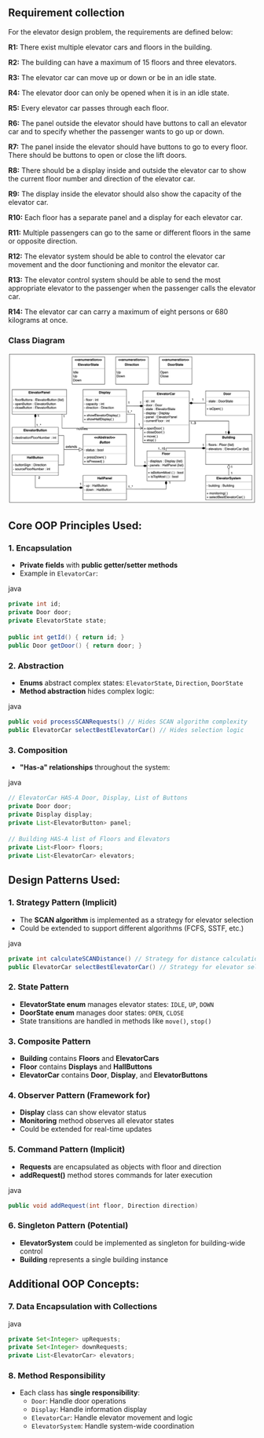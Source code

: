 ## Requirement collection

For the elevator design problem, the requirements are defined below:

**R1:** There exist multiple elevator cars and floors in the building.

**R2:** The building can have a maximum of 15 floors and three elevators.

**R3:** The elevator car can move up or down or be in an idle state.

**R4:** The elevator door can only be opened when it is in an idle state.

**R5:** Every elevator car passes through each floor.

**R6:** The panel outside the elevator should have buttons to call an elevator car and to specify whether the passenger wants to go up or down.

**R7:** The panel inside the elevator should have buttons to go to every floor. There should be buttons to open or close the lift doors.

**R8:** There should be a display inside and outside the elevator car to show the current floor number and direction of the elevator car.

**R9:** The display inside the elevator should also show the capacity of the elevator car.

**R10:** Each floor has a separate panel and a display for each elevator car.

**R11:** Multiple passengers can go to the same or different floors in the same or opposite direction.

**R12:** The elevator system should be able to control the elevator car movement and the door functioning and monitor the elevator car.

**R13:** The elevator control system should be able to send the most appropriate elevator to the passenger when the passenger calls the elevator car.

**R14:** The elevator car can carry a maximum of eight persons or 680 kilograms at once.



### Class Diagram

![img.png](img.png)


## **Core OOP Principles Used:**

### 1. **Encapsulation**

- **Private fields** with **public getter/setter methods**
- Example in `ElevatorCar`:

java

```java
private int id;
private Door door;
private ElevatorState state;

public int getId() { return id; }
public Door getDoor() { return door; }
```

### 2. **Abstraction**

- **Enums** abstract complex states: `ElevatorState`, `Direction`, `DoorState`
- **Method abstraction** hides complex logic:

java

```java
public void processSCANRequests() // Hides SCAN algorithm complexity
public ElevatorCar selectBestElevatorCar() // Hides selection logic
```

### 3. **Composition**

- **"Has-a" relationships** throughout the system:

java

```java
// ElevatorCar HAS-A Door, Display, List of Buttons
private Door door;
private Display display;
private List<ElevatorButton> panel;

// Building HAS-A list of Floors and Elevators
private List<Floor> floors;
private List<ElevatorCar> elevators;
```



## **Design Patterns Used:**

### 1. **Strategy Pattern** (Implicit)

- The **SCAN algorithm** is implemented as a strategy for elevator selection
- Could be extended to support different algorithms (FCFS, SSTF, etc.)

java

```java
private int calculateSCANDistance() // Strategy for distance calculation
public ElevatorCar selectBestElevatorCar() // Strategy for elevator selection
```

### 2. **State Pattern**

- **ElevatorState enum** manages elevator states: `IDLE`, `UP`, `DOWN`
- **DoorState enum** manages door states: `OPEN`, `CLOSE`
- State transitions are handled in methods like `move()`, `stop()`

### 3. **Composite Pattern**

- **Building** contains **Floors** and **ElevatorCars**
- **Floor** contains **Displays** and **HallButtons**
- **ElevatorCar** contains **Door**, **Display**, and **ElevatorButtons**

### 4. **Observer Pattern** (Framework for)

- **Display** class can show elevator status
- **Monitoring** method observes all elevator states
- Could be extended for real-time updates

### 5. **Command Pattern** (Implicit)

- **Requests** are encapsulated as objects with floor and direction
- **addRequest()** method stores commands for later execution

java

```java
public void addRequest(int floor, Direction direction)
```

### 6. **Singleton Pattern** (Potential)

- **ElevatorSystem** could be implemented as singleton for building-wide control
- **Building** represents a single building instance

## **Additional OOP Concepts:**

### 7. **Data Encapsulation with Collections**

java

```java
private Set<Integer> upRequests;
private Set<Integer> downRequests;
private List<ElevatorCar> elevators;
```

### 8. **Method Responsibility**

- Each class has **single responsibility**:
    - `Door`: Handle door operations
    - `Display`: Handle information display
    - `ElevatorCar`: Handle elevator movement and logic
    - `ElevatorSystem`: Handle system-wide coordination

